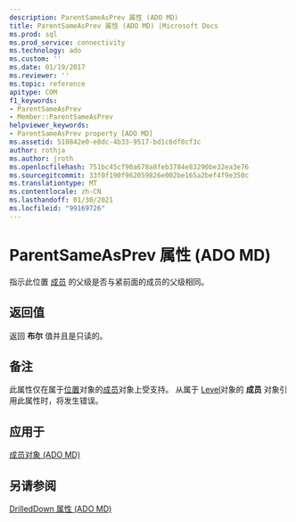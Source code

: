 ```yaml
---
description: ParentSameAsPrev 属性 (ADO MD)
title: ParentSameAsPrev 属性 (ADO MD) |Microsoft Docs
ms.prod: sql
ms.prod_service: connectivity
ms.technology: ado
ms.custom: ''
ms.date: 01/19/2017
ms.reviewer: ''
ms.topic: reference
apitype: COM
f1_keywords:
- ParentSameAsPrev
- Member::ParentSameAsPrev
helpviewer_keywords:
- ParentSameAsPrev property [ADO MD]
ms.assetid: 510842e0-e8dc-4b33-9517-bd1c6df0cf3c
author: rothja
ms.author: jroth
ms.openlocfilehash: 751bc45cf90a678a8feb3784e83290be32ea3e76
ms.sourcegitcommit: 33f0f190f962059826e002be165a2bef4f9e350c
ms.translationtype: MT
ms.contentlocale: zh-CN
ms.lasthandoff: 01/30/2021
ms.locfileid: "99169726"
---
```

# <a name="parentsameasprev-property-ado-md"></a>ParentSameAsPrev 属性 (ADO MD)
指示此位置 [成员](./member-object-ado-md.md) 的父级是否与紧前面的成员的父级相同。  
  
## <a name="return-values"></a>返回值  
 返回 **布尔** 值并且是只读的。  
  
## <a name="remarks"></a>备注  
 此属性仅在属于[位置](./position-object-ado-md.md)对象的[成员](./member-object-ado-md.md)对象上受支持。 从属于 [Level](./level-object-ado-md.md)对象的 **成员** 对象引用此属性时，将发生错误。  
  
## <a name="applies-to"></a>应用于  
 [成员对象 (ADO MD)](./member-object-ado-md.md)  
  
## <a name="see-also"></a>另请参阅  
 [DrilledDown 属性 (ADO MD)](./drilleddown-property-ado-md.md)